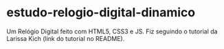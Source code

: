 # estudo-relogio-digital-dinamico
 Um Relógio Digital feito com HTML5, CSS3 e JS. Fiz seguindo o tutorial da Larissa Kich (link do tutorial no README).
